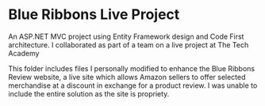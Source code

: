 # Blue Ribbons Live Project
<p>An ASP.NET MVC project using Entity Framework design and Code First architecture. I collaborated as part of a team on a live project at The Tech Academy</p>

<p>This folder includes files I personally modified to enhance the Blue Ribbons Review website, a live site which allows Amazon sellers to offer selected merchandise at a discount in exchange for a product review. I was unable to include the entire solution as the site is propriety.</p>
